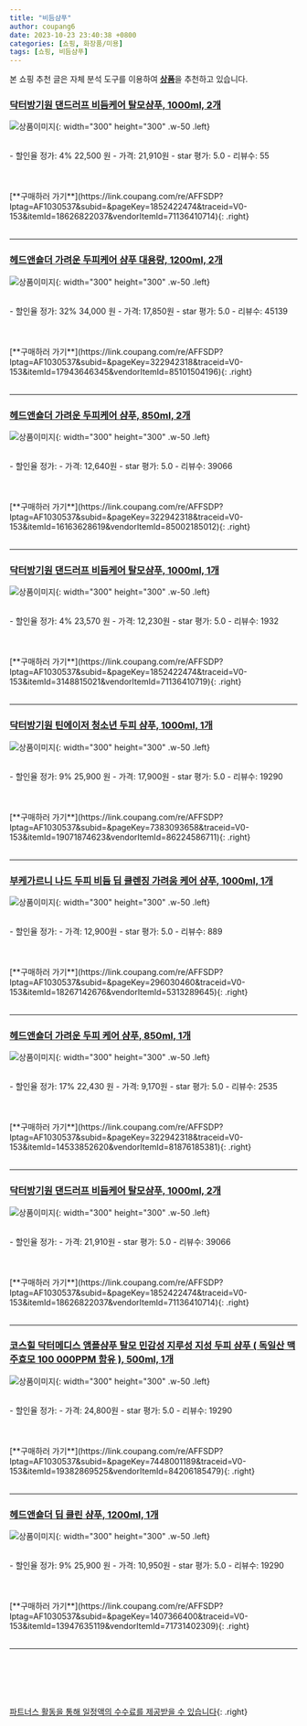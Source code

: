 ```yaml
---
title: "비듬샴푸"
author: coupang6
date: 2023-10-23 23:40:38 +0800
categories: [쇼핑, 화장품/미용]
tags: [쇼핑, 비듬샴푸]
---
```


본 쇼핑 추천 글은 자체 분석 도구를 이용하여 [**상품**](https://link.coupang.com/a/bao1ui)을 추천하고 있습니다.

### [닥터방기원 댄드러프 비듬케어 탈모샴푸, 1000ml, 2개](https://link.coupang.com/re/AFFSDP?lptag=AF1030537&subid=&pageKey=1852422474&traceid=V0-153&itemId=18626822037&vendorItemId=71136410714)

![상품이미지](https://thumbnail8.coupangcdn.com/thumbnails/remote/230x230ex/image/retail/images/8834566958435142-1a7bcb37-550e-4b3a-b25b-d0cd7772925e.jpg){: width="300" height="300" .w-50 .left}


<br>
- 할인율 정가: 4%  22,500   원
- 가격: 21,910원
- star 평가: 5.0
- 리뷰수: 55
<br>
<br>
<br>
<br>
[**구매하러 가기**](https://link.coupang.com/re/AFFSDP?lptag=AF1030537&subid=&pageKey=1852422474&traceid=V0-153&itemId=18626822037&vendorItemId=71136410714){: .right}
<br>
<br>

---

### [헤드앤숄더 가려운 두피케어 샴푸 대용량, 1200ml, 2개](https://link.coupang.com/re/AFFSDP?lptag=AF1030537&subid=&pageKey=322942318&traceid=V0-153&itemId=17943646345&vendorItemId=85101504196)

![상품이미지](https://thumbnail6.coupangcdn.com/thumbnails/remote/230x230ex/image/retail/images/1307253503794839-9111a6bc-70d2-46c8-886c-dc6953993538.jpg){: width="300" height="300" .w-50 .left}


<br>
- 할인율 정가: 32%  34,000   원
- 가격: 17,850원
- star 평가: 5.0
- 리뷰수: 45139
<br>
<br>
<br>
<br>
[**구매하러 가기**](https://link.coupang.com/re/AFFSDP?lptag=AF1030537&subid=&pageKey=322942318&traceid=V0-153&itemId=17943646345&vendorItemId=85101504196){: .right}
<br>
<br>

---

### [헤드앤숄더 가려운 두피케어 샴푸, 850ml, 2개](https://link.coupang.com/re/AFFSDP?lptag=AF1030537&subid=&pageKey=322942318&traceid=V0-153&itemId=16163628619&vendorItemId=85002185012)

![상품이미지](https://thumbnail10.coupangcdn.com/thumbnails/remote/230x230ex/image/retail/images/129591939849096-bdbf91d1-66e4-416d-9599-0c8d17787a25.jpg){: width="300" height="300" .w-50 .left}


<br>
- 할인율 정가: 
- 가격: 12,640원
- star 평가: 5.0
- 리뷰수: 39066
<br>
<br>
<br>
<br>
[**구매하러 가기**](https://link.coupang.com/re/AFFSDP?lptag=AF1030537&subid=&pageKey=322942318&traceid=V0-153&itemId=16163628619&vendorItemId=85002185012){: .right}
<br>
<br>

---

### [닥터방기원 댄드러프 비듬케어 탈모샴푸, 1000ml, 1개](https://link.coupang.com/re/AFFSDP?lptag=AF1030537&subid=&pageKey=1852422474&traceid=V0-153&itemId=3148815021&vendorItemId=71136410719)

![상품이미지](https://thumbnail6.coupangcdn.com/thumbnails/remote/230x230ex/image/retail/images/8772868224274990-dd5f8d5f-00fd-4e71-82cb-daf0b5c0fcde.jpg){: width="300" height="300" .w-50 .left}


<br>
- 할인율 정가: 4%  23,570   원
- 가격: 12,230원
- star 평가: 5.0
- 리뷰수: 1932
<br>
<br>
<br>
<br>
[**구매하러 가기**](https://link.coupang.com/re/AFFSDP?lptag=AF1030537&subid=&pageKey=1852422474&traceid=V0-153&itemId=3148815021&vendorItemId=71136410719){: .right}
<br>
<br>

---

### [닥터방기원 틴에이저 청소년 두피 샴푸, 1000ml, 1개](https://link.coupang.com/re/AFFSDP?lptag=AF1030537&subid=&pageKey=7383093658&traceid=V0-153&itemId=19071874623&vendorItemId=86224586711)

![상품이미지](https://thumbnail6.coupangcdn.com/thumbnails/remote/230x230ex/image/retail/images/2023/06/09/10/2/02c668d7-d6a2-40cf-88bf-678253beb6a3.jpg){: width="300" height="300" .w-50 .left}


<br>
- 할인율 정가: 9%  25,900   원
- 가격: 17,900원
- star 평가: 5.0
- 리뷰수: 19290
<br>
<br>
<br>
<br>
[**구매하러 가기**](https://link.coupang.com/re/AFFSDP?lptag=AF1030537&subid=&pageKey=7383093658&traceid=V0-153&itemId=19071874623&vendorItemId=86224586711){: .right}
<br>
<br>

---

### [부케가르니 나드 두피 비듬 딥 클렌징 가려움 케어 샴푸, 1000ml, 1개](https://link.coupang.com/re/AFFSDP?lptag=AF1030537&subid=&pageKey=296030460&traceid=V0-153&itemId=18267142676&vendorItemId=5313289645)

![상품이미지](https://thumbnail9.coupangcdn.com/thumbnails/remote/230x230ex/image/retail/images/3562465304356985-7be56b27-d780-4028-97bd-7df0e03df1e5.jpg){: width="300" height="300" .w-50 .left}


<br>
- 할인율 정가: 
- 가격: 12,900원
- star 평가: 5.0
- 리뷰수: 889
<br>
<br>
<br>
<br>
[**구매하러 가기**](https://link.coupang.com/re/AFFSDP?lptag=AF1030537&subid=&pageKey=296030460&traceid=V0-153&itemId=18267142676&vendorItemId=5313289645){: .right}
<br>
<br>

---

### [헤드앤숄더 가려운 두피 케어 샴푸, 850ml, 1개](https://link.coupang.com/re/AFFSDP?lptag=AF1030537&subid=&pageKey=322942318&traceid=V0-153&itemId=14533852620&vendorItemId=81876185381)

![상품이미지](https://thumbnail8.coupangcdn.com/thumbnails/remote/230x230ex/image/retail/images/2526556028410376-ed2b9993-54f5-4095-af27-41dc082f90e4.jpg){: width="300" height="300" .w-50 .left}


<br>
- 할인율 정가: 17%  22,430   원
- 가격: 9,170원
- star 평가: 5.0
- 리뷰수: 2535
<br>
<br>
<br>
<br>
[**구매하러 가기**](https://link.coupang.com/re/AFFSDP?lptag=AF1030537&subid=&pageKey=322942318&traceid=V0-153&itemId=14533852620&vendorItemId=81876185381){: .right}
<br>
<br>

---

### [닥터방기원 댄드러프 비듬케어 탈모샴푸, 1000ml, 2개](https://link.coupang.com/re/AFFSDP?lptag=AF1030537&subid=&pageKey=1852422474&traceid=V0-153&itemId=18626822037&vendorItemId=71136410714)

![상품이미지](https://thumbnail8.coupangcdn.com/thumbnails/remote/230x230ex/image/retail/images/8834566958435142-1a7bcb37-550e-4b3a-b25b-d0cd7772925e.jpg){: width="300" height="300" .w-50 .left}


<br>
- 할인율 정가: 
- 가격: 21,910원
- star 평가: 5.0
- 리뷰수: 39066
<br>
<br>
<br>
<br>
[**구매하러 가기**](https://link.coupang.com/re/AFFSDP?lptag=AF1030537&subid=&pageKey=1852422474&traceid=V0-153&itemId=18626822037&vendorItemId=71136410714){: .right}
<br>
<br>

---

### [코스힐 닥터메디스 앰플샴푸 탈모 민감성 지루성 지성 두피 샴푸 ( 독일산 맥주효모 100 000PPM 함유 ), 500ml, 1개](https://link.coupang.com/re/AFFSDP?lptag=AF1030537&subid=&pageKey=7448001189&traceid=V0-153&itemId=19382869525&vendorItemId=84206185479)

![상품이미지](https://thumbnail10.coupangcdn.com/thumbnails/remote/230x230ex/image/vendor_inventory/3948/4017eac5348939c3c3b1a20e58f5a7f01900d7fd8a305af1b0eb80e46c27.jpg){: width="300" height="300" .w-50 .left}


<br>
- 할인율 정가: 
- 가격: 24,800원
- star 평가: 5.0
- 리뷰수: 19290
<br>
<br>
<br>
<br>
[**구매하러 가기**](https://link.coupang.com/re/AFFSDP?lptag=AF1030537&subid=&pageKey=7448001189&traceid=V0-153&itemId=19382869525&vendorItemId=84206185479){: .right}
<br>
<br>

---

### [헤드앤숄더 딥 클린 샴푸, 1200ml, 1개](https://link.coupang.com/re/AFFSDP?lptag=AF1030537&subid=&pageKey=1407366400&traceid=V0-153&itemId=13947635119&vendorItemId=71731402309)

![상품이미지](https://thumbnail9.coupangcdn.com/thumbnails/remote/230x230ex/image/retail/images/7546854615550653-163659ee-0f60-45f0-8d30-5d3ca05321f7.jpg){: width="300" height="300" .w-50 .left}


<br>
- 할인율 정가: 9%  25,900   원
- 가격: 10,950원
- star 평가: 5.0
- 리뷰수: 19290
<br>
<br>
<br>
<br>
[**구매하러 가기**](https://link.coupang.com/re/AFFSDP?lptag=AF1030537&subid=&pageKey=1407366400&traceid=V0-153&itemId=13947635119&vendorItemId=71731402309){: .right}
<br>
<br>

---
<br><br><br><br><br> [파트너스 활동을 통해 일정액의 수수료를 제공받을 수 있습니다](https://link.coupang.com/a/bao1ui){: .right}